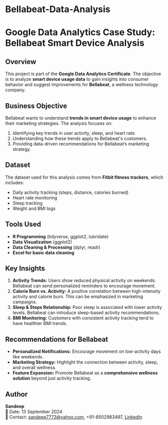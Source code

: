 # Bellabeat-Data-Analysis


# Google Data Analytics Case Study: Bellabeat Smart Device Analysis

## Overview
This project is part of the **Google Data Analytics Certificate**. The objective is to analyze **smart device usage data** to gain insights into consumer behavior and suggest improvements for **Bellabeat**, a wellness technology company.

## Business Objective
Bellabeat wants to understand **trends in smart device usage** to enhance their marketing strategies. The analysis focuses on:
1. Identifying key trends in user activity, sleep, and heart rate.
2. Understanding how these trends apply to Bellabeat's customers.
3. Providing data-driven recommendations for Bellabeat’s marketing strategy.

## Dataset
The dataset used for this analysis comes from **Fitbit fitness trackers**, which includes:
- Daily activity tracking (steps, distance, calories burned)
- Heart rate monitoring
- Sleep tracking
- Weight and BMI logs

## Tools Used
- **R Programming** (tidyverse, ggplot2, lubridate)
- **Data Visualization** (ggplot2)
- **Data Cleaning & Processing** (dplyr, readr)
- **Excel for basic data cleaning**
  
## Key Insights
1. **Activity Trends:** Users show reduced physical activity on weekends. Bellabeat can send personalized reminders to encourage movement.
2. **Calorie Burn vs. Activity:** A positive correlation between high-intensity activity and calorie burn. This can be emphasized in marketing campaigns.
3. **Sleep & Steps Relationship:** Poor sleep is associated with lower activity levels. Bellabeat can introduce sleep-based activity recommendations.
4. **BMI Monitoring:** Customers with consistent activity tracking tend to have healthier BMI trends.

## Recommendations for Bellabeat
- **Personalized Notifications:** Encourage movement on low-activity days like weekends.
- **Marketing Strategy:** Highlight the connection between activity, sleep, and overall wellness.
- **Feature Expansion:** Promote Bellabeat as a **comprehensive wellness solution** beyond just activity tracking.

## Author
**Sandeep**  
📅 Date: 13 September 2024  
📧 Contact: sandeep7773@yahoo.com, +91-8502983497,
[LinkedIn](https://www.linkedin.com/in/sandeep-kumar-prajapat)

